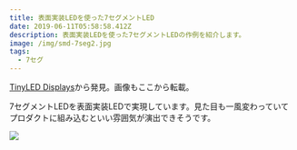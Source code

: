 ```yaml
---
title: 表面実装LEDを使った7セグメントLED
date: 2019-06-11T05:58:58.412Z
description: 表面実装LEDを使った7セグメントLEDの作例を紹介します。
image: /img/smd-7seg2.jpg
tags:
  - 7セグ
---
```

[TinyLED Displays](https://hackaday.io/project/165873-tinyled-displays)から発見。画像もここから転載。

7セグメントLEDを表面実装LEDで実現しています。見た目も一風変わっていてプロダクトに組み込むといい雰囲気が演出できそうです。



![](/img/smd-7seg.jpg)
